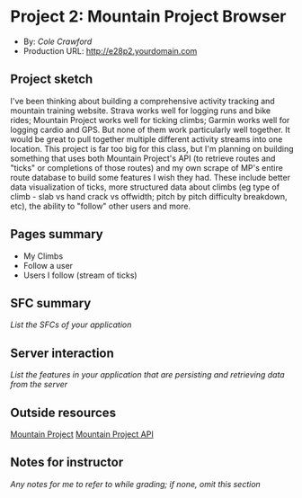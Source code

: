# Project 2: Mountain Project Browser
+ By: *Cole Crawford*
+ Production URL: <http://e28p2.yourdomain.com>

## Project sketch
I've been thinking about building a comprehensive activity tracking and mountain training website. Strava works well for logging runs and bike rides; Mountain Project works well for ticking climbs; Garmin works well for logging cardio and GPS. But none of them work particularly well together. It would be great to pull together multiple different activity streams into one location. This project is far too big for this class, but I'm planning on building something that uses both Mountain Project's API (to retrieve routes and "ticks" or completions of those routes) and my own scrape of MP's entire route database to build some features I wish they had. These include better data visualization of ticks, more structured data about climbs (eg type of climb - slab vs hand crack vs offwidth; pitch by pitch difficulty breakdown, etc), the ability to "follow" other users and more.

## Pages summary
-   My Climbs
-   Follow a user
-   Users I follow (stream of ticks)

## SFC summary
*List the SFCs of your application*
  
## Server interaction
*List the features in your application that are persisting and retrieving data from the server*

## Outside resources
[Mountain Project](https://www.mountainproject.com/)
[Mountain Project API](https://www.mountainproject.com/data)

## Notes for instructor
*Any notes for me to refer to while grading; if none, omit this section*